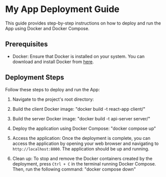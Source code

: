 # My App Deployment Guide

This guide provides step-by-step instructions on how to deploy and run the App using Docker and Docker Compose.

## Prerequisites

- Docker: Ensure that Docker is installed on your system. You can download and install Docker from [here](https://www.docker.com/get-started).

## Deployment Steps

Follow these steps to deploy and run the App:

1. Navigate to the project's root directory: 
2. Build the client Docker image: "docker build -t react-app client/" 

3. Build the server Docker image: "docker build -t api-server server/"

4. Deploy the application using Docker Compose: "docker compose up"

5. Access the application:
Once the deployment is complete, you can access the application by opening your web browser and navigating to `http://localhost:8000`. The application should be up and running.

6. Clean up:
To stop and remove the Docker containers created by the deployment, press `Ctrl + C` in the terminal running Docker Compose. Then, run the following command: "docker compose down"
